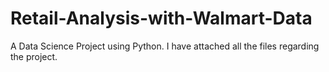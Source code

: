 # Retail-Analysis-with-Walmart-Data

A Data Science Project using Python. I have attached all the files regarding the project.
